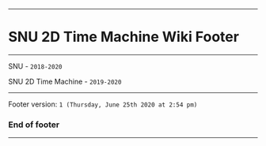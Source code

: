 
***

# SNU 2D Time Machine Wiki Footer

***

SNU - `2018-2020`

SNU 2D Time Machine - `2019-2020`

***

Footer version: `1 (Thursday, June 25th 2020 at 2:54 pm)`

### End of footer

***
